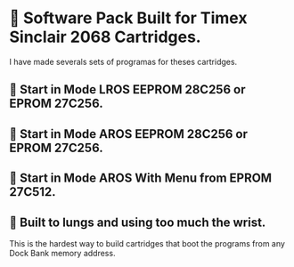 # 🔹 Software Pack Built for Timex Sinclair 2068 Cartridges.

I have made severals sets of programas for theses cartridges.

## 🔹 Start in Mode LROS EEPROM 28C256 or EPROM 27C256.

## 🔹 Start in Mode AROS EEPROM 28C256 or EPROM 27C256.

## 🔹 Start in Mode AROS With Menu from EPROM 27C512.

## 🔹 Built to lungs and using too much the wrist.
This is the hardest way to build cartridges that boot the programs from any Dock Bank memory address.
